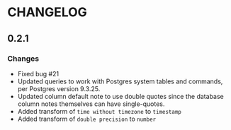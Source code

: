 # CHANGELOG

## 0.2.1

### Changes

- Fixed bug #21
- Updated queries to work with Postgres system tables and commands, per Postgres version 9.3.25.
- Updated column default note to use double quotes since the database column notes themselves can have single-quotes.
- Added transform of `time without timezone` to `timestamp`
- Added transform of `double precision` to `number`
